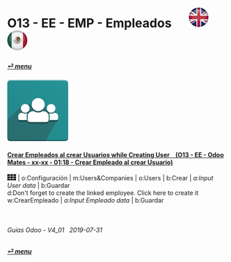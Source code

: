 # O13 - EE - EMP - Empleados &nbsp;&nbsp;&nbsp;&nbsp; [![en-uk](/doc/img/en-uk_flag_button_small.png)](/en-uk/o13/ee/emp/en-uk-o13-ee-emp-employees-guides.md) [ ![es-mx](/doc/img/es-mx_flag_button_small.png)](/es-mx/o13/ee/emp/es-mx-o13-ee-emp-employees-guides.md)
#### [_&#x23CE; menu_](/es-mx/o13/ee/es-mx-o13-ee-guides-menu.md)  
### ![emp](/doc/img/hr_employees.png)

#### [Crear Empleados al crear Usuarios while Creating User &nbsp;&nbsp; (O13 - EE - Odoo Mates - xx-xx - 01:18 - Crear Empleado al crear Usuario)](https://youtube.com/embed/fhaB5pnTp9Q?autoplay=1&start=0&end=0&rel=0)
![apps](/doc/img/apps.png) | o:Configuración | m:Users&Companies | o:Users | b:Crear | _a:Input User data_ | b:Guardar  
d:Don't forget to create the linked employee. Click here to create it  
w:CrearEmpleado | _a:Input Empleado data_ | b:Guardar  

<br>

###### Guías Odoo - V4_01 &nbsp; 2019-07-31  
**[_&#x23CE; menu_](/es-mx/o13/ee/es-mx-o13-ee-guides-menu.md)**  
